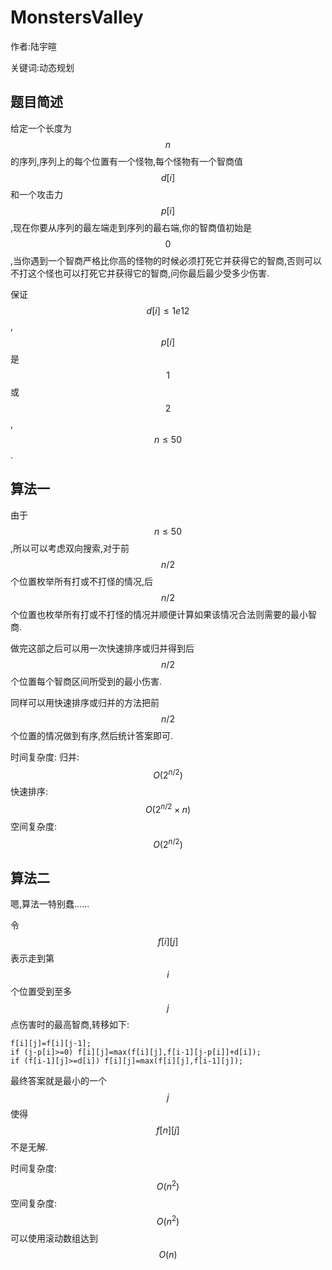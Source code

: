 # MonstersValley
作者:陆宇暄

关键词:动态规划

## 题目简述
给定一个长度为$$n$$的序列,序列上的每个位置有一个怪物,每个怪物有一个智商值$$d[i]$$和一个攻击力$$p[i]$$,现在你要从序列的最左端走到序列的最右端,你的智商值初始是$$0$$,当你遇到一个智商严格比你高的怪物的时候必须打死它并获得它的智商,否则可以不打这个怪也可以打死它并获得它的智商,问你最后最少受多少伤害.

保证$$d[i] \leq 1e12$$,$$p[i]$$是$$1$$或$$2$$,$$n \leq 50$$.

## 算法一
由于$$n \leq 50$$,所以可以考虑双向搜索,对于前$$n/2$$个位置枚举所有打或不打怪的情况,后$$n/2$$个位置也枚举所有打或不打怪的情况并顺便计算如果该情况合法则需要的最小智商.
  
做完这部之后可以用一次快速排序或归并得到后$$n/2$$个位置每个智商区间所受到的最小伤害.

同样可以用快速排序或归并的方法把前$$n/2$$个位置的情况做到有序,然后统计答案即可.

时间复杂度:   归并:$$O(2^{n/2})$$ 快速排序:$$O(2^{n/2}\times n)$$
空间复杂度:   $$O(2^{n/2})$$

## 算法二
嗯,算法一特别蠢......

令$$f[i][j]$$表示走到第$$i$$个位置受到至多$$j$$点伤害时的最高智商,转移如下:

	f[i][j]=f[i][j-1];  
	if (j-p[i]>=0) f[i][j]=max(f[i][j],f[i-1][j-p[i]]+d[i]);  
	if (f[i-1][j]>=d[i]) f[i][j]=max(f[i][j],f[i-1][j]);  

最终答案就是最小的一个$$j$$使得$$f[n][j]$$不是无解.

时间复杂度:   $$O(n^2)$$
空间复杂度:   $$O(n^2)$$    可以使用滚动数组达到 $$O(n)$$
